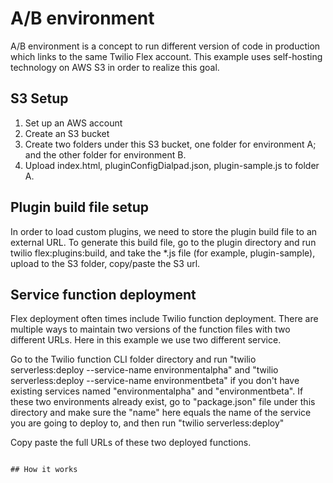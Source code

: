 # A/B environment
A/B environment is a concept to run different version of code in production which links to the same Twilio Flex account. This example uses self-hosting technology on AWS S3 in order to realize this goal. 


## S3 Setup

1. Set up an AWS account 
2. Create an S3 bucket 
3. Create two folders under this S3 bucket, one folder for environment A; and the other folder for environment B. 
4. Upload index.html, pluginConfigDialpad.json, plugin-sample.js to folder A. 

## Plugin build file setup 
In order to load custom plugins, we need to store the plugin build file to an external URL. To generate this build file, go to the plugin directory and run 
twilio flex:plugins:build, and take the *.js file (for example, plugin-sample), upload to the S3 folder, copy/paste the S3 url. 

## Service function deployment 
Flex deployment often times include Twilio function deployment. There are multiple ways to maintain two versions of the function files with two different URLs. Here in this example we use two different service. 

Go to the Twilio function CLI folder directory and run "twilio serverless:deploy --service-name environmentalpha" and "twilio serverless:deploy --service-name environmentbeta" if you don't have existing services named "environmentalpha" and "environmentbeta". If these two environments already exist, go to "package.json" file under this directory and make sure the "name" here equals the name of the service you are going to deploy to, and then run "twilio serverless:deploy"

Copy paste the full URLs of these two deployed functions. 

```

## How it works


